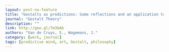 ```yaml
---
layout: post-no-feature
title: "Gestalts as predictions: Some reflections and an application to art"
journal: "Gestalt Theory"
description: ""
link: http://goo.gl/7m3bAb
authors: "Van de Cruys, S., Wagemans, J."
category: [work, journal]
tags: [predictive mind, art, Gestalt, philosophy]
---
```

